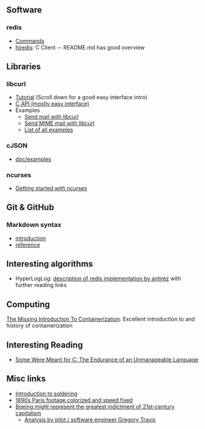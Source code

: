 
## Software

### redis
* [Commands](https://redis.io/commands)
* [hiredis](https://github.com/redis/hiredis): C Client -- README.md has good overview


## Libraries

### libcurl
* [Tutorial](https://curl.haxx.se/libcurl/c/libcurl-tutorial.html) (Scroll down for a good easy interface intro)
* [C API (mostly easy interface)](https://curl.haxx.se/libcurl/c/)
* Examples
  * [Send mail with libcurl](https://curl.haxx.se/libcurl/c/smtp-mail.html)
  * [Send MIME mail with libcurl](https://curl.haxx.se/libcurl/c/smtp-mime.html)
  * [List of all examples](https://curl.haxx.se/libcurl/c/example.html)

### cJSON
* [doc/examples](https://github.com/DaveGamble/cJSON/blob/master/README.md)

### ncurses
* [Getting started with ncurses](https://www.linuxjournal.com/content/getting-started-ncurses)


## Git & GitHub

### Markdown syntax
* [introduction](https://guides.github.com/features/mastering-markdown/)
* [reference](https://help.github.com/en/articles/basic-writing-and-formatting-syntax)

## Interesting algorithms

* HyperLogLog: [description of redis implementation by antirez](http://antirez.com/news/75) with further reading links

## Computing
[The Missing Introduction To Containerization](https://medium.com/faun/the-missing-introduction-to-containerization-de1fbb73efc5): Excellent introduction to and history of containerization

## Interesting Reading

* [Some Were Meant for C: The Endurance of an Unmanageable Language](http://www.cl.cam.ac.uk/~srk31/research/papers/kell17some-preprint.pdf)

## Misc links
* [Introduction to soldering](https://sites.google.com/stanford.edu/soldering-internal/learning)
* [1890s Paris footage colorized and speed fixed](http://digg.com/video/paris-footage-1896-colorized)
* [Boeing might represent the greatest indictment of 21st-century capitalism](https://www.salon.com/2019/04/27/boeing-might-represent-the-greatest-indictment-of-21st-century-capitalism_partner/)
  * [Analysis by pilot / software engineer Gregory Travis](https://spectrum.ieee.org/aerospace/aviation/how-the-boeing-737-max-disaster-looks-to-a-software-developer)


